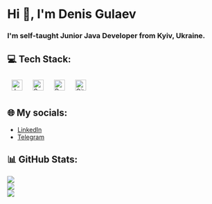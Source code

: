 <h1 align="">Hi 👋, I'm Denis Gulaev</h1>
<h3 align="">I'm self-taught Junior Java Developer from Kyiv, Ukraine.</h3>

## 💻 Tech Stack:
<div align="">  
<a href="https://www.java.com/" target="_blank"><img style="margin: 10px" src="https://profilinator.rishav.dev/skills-assets/java-original-wordmark.svg" alt="Java" height="25" /></a>  
<a href="https://docs.spring.io/spring-framework/docs/3.0.x/reference/expressions.html#:~:text=The%20Spring%20Expression%20Language%20(SpEL,and%20basic%20string%20templating%20functionality." target="_blank"><img style="margin: 10px" src="https://profilinator.rishav.dev/skills-assets/springio-icon.svg" alt="Spring" height="25" /></a>  
<a href="https://www.postgresql.org/" target="_blank"><img style="margin: 10px" src="https://profilinator.rishav.dev/skills-assets/postgresql-original-wordmark.svg" alt="PostgreSQL" height="25" /></a>  
<a href="https://github.com/" target="_blank"><img style="margin: 10px" src="https://profilinator.rishav.dev/skills-assets/git-scm-icon.svg" alt="Git" height="25" /></a>  
</div>

## 🌐 My socials:
- [LinkedIn](https://www.linkedin.com/in/denis-sosin-38a029170/)
- [Telegram](https://t.me/gulaevinc)

## 📊 GitHub Stats:
![](https://readme-stats.clckblog.space/?username=Gulaev&theme=tokyonight&hide_border=true&include_all_commits=false&count_private=true)<br/>
![](https://github-readme-streak-stats.herokuapp.com/?user=Gulaev&theme=tokyonight&hide_border=true)<br/>
![](https://readme-stats.clckblog.space/api/top-langs/?username=Gulaev&theme=tokyonight&hide_border=true&include_all_commits=false&count_private=true&layout=compact)


